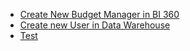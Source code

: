 
- [Create New Budget Manager in BI 360](create-new-budget-manager-in-bi-360.md)
- [Create new User in Data Warehouse](create-new-user-in-data-warehouse.md)
- [Test](test.md)
